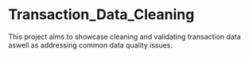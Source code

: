 # Transaction_Data_Cleaning
This project aims to showcase cleaning and validating transaction data aswell as addressing common data quality issues.
